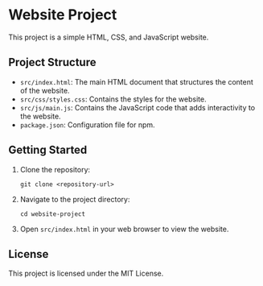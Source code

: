 # Website Project

This project is a simple HTML, CSS, and JavaScript website.

## Project Structure

- `src/index.html`: The main HTML document that structures the content of the website.
- `src/css/styles.css`: Contains the styles for the website.
- `src/js/main.js`: Contains the JavaScript code that adds interactivity to the website.
- `package.json`: Configuration file for npm.

## Getting Started

1. Clone the repository:
   ```
   git clone <repository-url>
   ```

2. Navigate to the project directory:
   ```
   cd website-project
   ```

3. Open `src/index.html` in your web browser to view the website.

## License

This project is licensed under the MIT License.